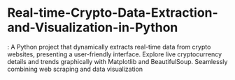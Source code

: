# Real-time-Crypto-Data-Extraction-and-Visualization-in-Python
: A Python project that dynamically extracts real-time data from crypto websites, presenting a user-friendly interface. Explore live cryptocurrency details and trends graphically with Matplotlib and BeautifulSoup. Seamlessly combining web scraping and data visualization
